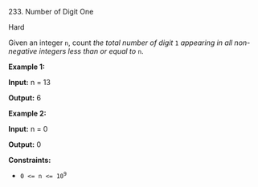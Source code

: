 233\. Number of Digit One

Hard

Given an integer `n`, count _the total number of digit_ `1` _appearing in all non-negative integers less than or equal to_ `n`.

**Example 1:**

**Input:** n = 13

**Output:** 6 

**Example 2:**

**Input:** n = 0

**Output:** 0 

**Constraints:**

*   <code>0 <= n <= 10<sup>9</sup></code>